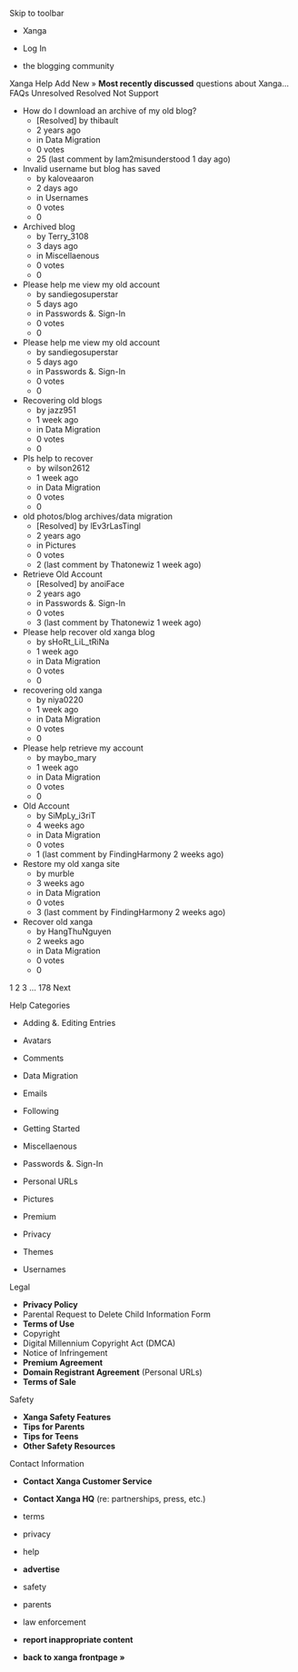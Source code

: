 Skip to toolbar

*   Xanga

*   Log In

*   the blogging community

Xanga Help Add New » **Most recently discussed** questions about Xanga… FAQs Unresolved Resolved Not Support

*   How do I download an archive of my old blog?
    *   \[Resolved\] by thibault
    *   2 years ago
    *   in Data Migration
    *   0 votes
    *   25 (last comment by Iam2misunderstood 1 day ago)
*   Invalid username but blog has saved
    *   by kaloveaaron
    *   2 days ago
    *   in Usernames
    *   0 votes
    *   0
*   Archived blog
    *   by Terry\_3108
    *   3 days ago
    *   in Miscellaenous
    *   0 votes
    *   0
*   Please help me view my old account
    *   by sandiegosuperstar
    *   5 days ago
    *   in Passwords &. Sign-In
    *   0 votes
    *   0
*   Please help me view my old account
    *   by sandiegosuperstar
    *   5 days ago
    *   in Passwords &. Sign-In
    *   0 votes
    *   0
*   Recovering old blogs
    *   by jazz951
    *   1 week ago
    *   in Data Migration
    *   0 votes
    *   0
*   Pls help to recover
    *   by wilson2612
    *   1 week ago
    *   in Data Migration
    *   0 votes
    *   0
*   old photos/blog archives/data migration
    *   \[Resolved\] by lEv3rLasTingl
    *   2 years ago
    *   in Pictures
    *   0 votes
    *   2 (last comment by Thatonewiz 1 week ago)
*   Retrieve Old Account
    *   \[Resolved\] by anoiFace
    *   2 years ago
    *   in Passwords &. Sign-In
    *   0 votes
    *   3 (last comment by Thatonewiz 1 week ago)
*   Please help recover old xanga blog
    *   by sHoRt\_LiL\_tRiNa
    *   1 week ago
    *   in Data Migration
    *   0 votes
    *   0
*   recovering old xanga
    *   by niya0220
    *   1 week ago
    *   in Data Migration
    *   0 votes
    *   0
*   Please help retrieve my account
    *   by maybo\_mary
    *   1 week ago
    *   in Data Migration
    *   0 votes
    *   0
*   Old Account
    *   by SiMpLy\_i3riT
    *   4 weeks ago
    *   in Data Migration
    *   0 votes
    *   1 (last comment by FindingHarmony 2 weeks ago)
*   Restore my old xanga site
    *   by murble
    *   3 weeks ago
    *   in Data Migration
    *   0 votes
    *   3 (last comment by FindingHarmony 2 weeks ago)
*   Recover old xanga
    *   by HangThuNguyen
    *   2 weeks ago
    *   in Data Migration
    *   0 votes
    *   0

1 2 3 ... 178 Next

Help Categories

*   Adding &. Editing Entries
*   Avatars
*   Comments
*   Data Migration
*   Emails
*   Following
*   Getting Started
*   Miscellaenous

*   Passwords &. Sign-In
*   Personal URLs
*   Pictures
*   Premium
*   Privacy
*   Themes
*   Usernames

Legal

*   **Privacy Policy**
*   Parental Request to Delete Child Information Form
*   **Terms of Use**
*   Copyright
*   Digital Millennium Copyright Act (DMCA)
*   Notice of Infringement
*   **Premium Agreement**
*   **Domain Registrant Agreement** (Personal URLs)
*   **Terms of Sale**

Safety

*   **Xanga Safety Features**
*   **Tips for Parents**
*   **Tips for Teens**
*   **Other Safety Resources**

Contact Information

*   **Contact Xanga Customer Service**
*   **Contact Xanga HQ** (re: partnerships, press, etc.)

*   terms
*   privacy
*   help
*   **advertise**

*   safety
*   parents
*   law enforcement
*   **report inappropriate content**

*   **back to xanga frontpage »**